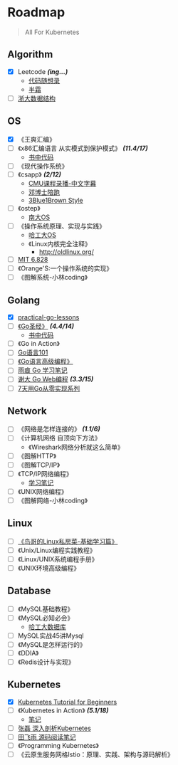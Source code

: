 # Roadmap

> All For Kubernetes

## Algorithm
- [x] Leetcode ***(ing...)***
    - [代码随想录](https://programmercarl.com/)
    - [半霜](https://github.com/halfrost/LeetCode-Go)
- [ ] [浙大数据结构](https://www.icourse163.org/learn/ZJU-93001?tid=1465570445#/learn/content)

## OS
- [x] 《王爽汇编》
- [ ] 《x86汇编语言 从实模式到保护模式》 ***(11.4/17)***
    - [书中代码](https://github.com/chengleqi/x86-asm-book-source)
- [ ] 《现代操作系统》
- [ ] 《csapp》 ***(2/12)***
    - [CMU课程录播-中文字幕](https://www.bilibili.com/video/BV1iW411d7hd)
    - [邓博士陪跑](https://www.bilibili.com/video/BV1hf4y1P7qW)
    - [3Blue1Brown Style](https://www.bilibili.com/video/BV1cD4y1D7uR)
- [ ] 《ostep》
    - [南大OS](https://www.bilibili.com/video/BV1N741177F5)
- [ ] 《操作系统原理、实现与实践》
    - [哈工大OS](https://www.bilibili.com/video/BV1d4411v7u7)
    - 《Linux内核完全注释》
        - http://oldlinux.org/
- [ ] [MIT 6.828](https://pdos.csail.mit.edu/6.828/2019/schedule.html)
- [ ] 《Orange'S:一个操作系统的实现》
- [ ] 《图解系统-小林coding》

## Golang
- [x] [practical-go-lessons](https://www.practical-go-lessons.com/)
- [ ] [《Go圣经》](https://wizardforcel.gitbooks.io/build-web-application-with-golang/content/preface.html) ***(4.4/14)***
    - [书中代码](https://github.com/chengleqi/goBible)
- [ ] 《Go in Action》
- [ ] [Go语言101](https://gfw.go101.org/article/101.html)
- [ ] [《Go语言高级编程》](https://chai2010.cn/advanced-go-programming-book/)
- [ ] [雨痕 Go 学习笔记](https://github.com/qyuhen/book)
- [ ] [谢大 Go Web编程](https://wizardforcel.gitbooks.io/build-web-application-with-golang/content/preface.html) ***(3.3/15)***
- [ ] [7天用Go从零实现系列](https://geektutu.com/post/gee.html)

## Network
- [ ] 《网络是怎样连接的》 ***(1.1/6)***
- [ ] 《计算机网络 自顶向下方法》
    - 《Wireshark网络分析就这么简单》
- [ ] 《图解HTTP》
- [ ] 《图解TCP/IP》
- [ ] 《TCP/IP网络编程》
    - [学习笔记](https://github.com/riba2534/TCP-IP-NetworkNote)
- [ ] 《UNIX网络编程》
- [ ] 《图解网络-小林coding》

## Linux
- [ ] [《鸟哥的Linux私房菜-基础学习篇》](https://wizardforcel.gitbooks.io/vbird-linux-basic-4e/content/index.html)
- [ ] 《Unix/Linux编程实践教程》
- [ ] 《Linux/UNIX系统编程手册》
- [ ] 《UNIX环境高级编程》

## Database
- [ ] 《MySQL基础教程》
- [ ] 《MySQL必知必会》
    - [哈工大数据库](https://www.bilibili.com/video/BV1PJ411F78b)
- [ ] MySQL实战45讲Mysql
- [ ] 《MySQL是怎样运行的》
- [ ] 《DDIA》
- [ ] 《Redis设计与实现》

## Kubernetes
- [x] [Kubernetes Tutorial for Beginners](https://youtu.be/X48VuDVv0do)
- [ ] 《Kubernetes in Action》 ***(5.1/18)***
    - [笔记](https://chengleqi.notion.site/Kubernetes-in-Action-b2706120ab174888817b1aa454cc8785)
- [ ] [张磊 深入剖析Kubernetes](https://time.geekbang.org/column/intro/100015201)
- [ ] [田飞雨 源码阅读笔记](https://blog.tianfeiyu.com/source-code-reading-notes/)
- [ ] 《Programming Kubernetes》
- [ ] 《云原生服务网格Istio：原理、实践、架构与源码解析》